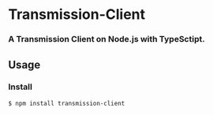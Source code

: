 # Transmission-Client

### A Transmission Client on Node.js with TypeSctipt.

## Usage

### Install

```bash
$ npm install transmission-client
```